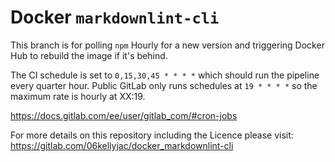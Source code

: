 # Docker `markdownlint-cli`

This branch is for polling `npm` Hourly for a new version and triggering Docker Hub to rebuild the image if
it's behind.

The CI schedule is set to `0,15,30,45 * * * *` which should run the pipeline every quarter hour.
Public GitLab only runs schedules at `19 * * * *` so the maximum rate is hourly at XX:19.

<https://docs.gitlab.com/ee/user/gitlab_com/#cron-jobs>

For more details on this repository including the Licence please visit:
<https://gitlab.com/06kellyjac/docker_markdownlint-cli>
